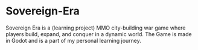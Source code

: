 # Sovereign-Era
Sovereign Era is a (learning project) MMO city-building war game where players build, expand, and conquer in a dynamic world.  The Game is made in Godot and is a part of my personal learning journey.

